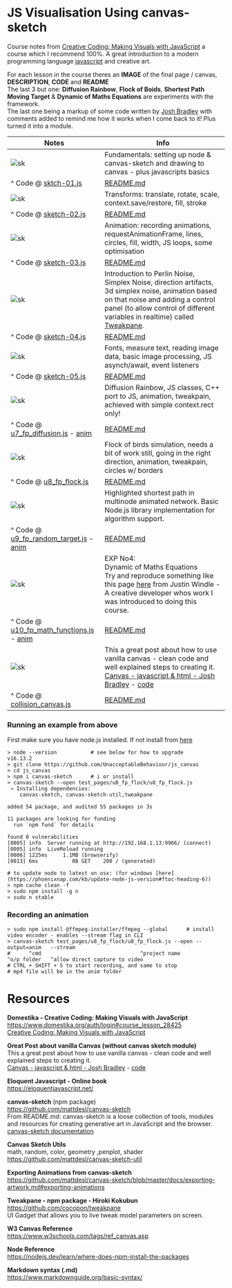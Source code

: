 # JS Visualisation Using canvas-sketch
Course notes from [Creative Coding: Making Visuals with JavaScript](https://www.domestika.org/auth/login#course_lesson_28425) a
course which I recommend 100%. A great introduction to a modern programming language [javascript](https://eloquentjavascript.net/) and creative art.
  
For each lesson in the course theres an **IMAGE** of the final page / canvas, **DESCRIPTION**, **CODE** and **README**  
The last 3 but one: **Diffusion Rainbow**, **Flock of Boids**, **Shortest Path Moving Target** & **Dynamic of Maths Equations** are experiments with the framework.  
The last one being a markup of some code written by [Josh Bradley](https://joshbradley.me/object-collisions-with-canvas/) 
with comments added to remind me how it works when I come back to it! Plus turned it into a module.  
  
| Notes | Info | 
| - | - | 
| ![sk](https://github.com/UnacceptableBehaviour/js_canvas/blob/master/test_pages/u2_fundamentals/sketches/output/01/2022.01.06-20.50.29.png) | Fundamentals: setting up node & canvas-sketch and drawing to canvas - plus javascripts basics |
| ^ Code @ [sktch-01.js](https://github.com/UnacceptableBehaviour/js_canvas/blob/2eef344c56e5ee552d4d128f4e41e0568ad040a2/test_pages/u2_fundamentals/sketches/sktch-01.js) | [README.md](https://github.com/UnacceptableBehaviour/js_canvas/blob/master/test_pages/u2_fundamentals/README.md) | 
| ![sk](https://github.com/UnacceptableBehaviour/js_canvas/blob/master/test_pages/u3_sktch_transform/2022.01.07-20.37.22.png) | Transforms: translate, rotate, scale, context.save/restore, fill, stroke |
| ^ Code @ [sketch-02.js](https://github.com/UnacceptableBehaviour/js_canvas/blob/20e8c06d827270aef5b03e4ad834fe849d9bf727/test_pages/u3_sktch_transform/sketch-02.js) | [README.md](https://github.com/UnacceptableBehaviour/js_canvas/blob/master/test_pages/u3_sktch_transform/README.md) | 
| ![sk](https://github.com/UnacceptableBehaviour/js_canvas/blob/master/test_pages/u4_animation/2022.01.08-13.31.47.png) | Animation: recording animations, requestAnimationFrame, lines, circles, fill, width, JS loops, some optimisation |
| ^ Code @ [sketch-03.js](https://github.com/UnacceptableBehaviour/js_canvas/blob/4615bddb2019897e88c26f46f8d1523d82b4e808/test_pages/u4_animation/sketch-03.js) | [README.md](https://github.com/UnacceptableBehaviour/js_canvas/blob/master/test_pages/u4_animation/README.md) | 
| ![sk](https://github.com/UnacceptableBehaviour/js_canvas/blob/master/test_pages/u5_noise/perlin_tweakpane.png) | Introduction to Perlin Noise, Simplex Noise, direction artifacts, 3d simplex noise, animation based on that noise and adding a control panel (to allow control of different variables in realtime) called [Tweakpane](https://github.com/cocopon/tweakpane). |
| ^ Code @ [sketch-04.js](https://github.com/UnacceptableBehaviour/js_canvas/blob/786d5cbb875ec367ea4c766a493bdc08a5bef751/test_pages/u5_noise/sketch-04.js) | [README.md](https://github.com/UnacceptableBehaviour/js_canvas/blob/master/test_pages/u5_noise/README.md) | 
| ![sk](https://github.com/UnacceptableBehaviour/js_canvas/blob/master/test_pages/u6_text_fill/2022.01.12-20.08.04.png) | Fonts, measure text, reading image data, basic image processing, JS asynch/await, event listeners |
| ^ Code @ [sketch-05.js](https://github.com/UnacceptableBehaviour/js_canvas/blob/9597c3b8d717ad8bb9a5bafb4cd04bf7bbcc772c/test_pages/u6_text_fill/sketch-05.js) | [README.md](https://github.com/UnacceptableBehaviour/js_canvas/blob/master/test_pages/u6_text_fill/README.md) | 
| ![sk](https://github.com/UnacceptableBehaviour/js_canvas/blob/master/test_pages/u7_fp_diffusion/imgs/diff_arch_rdMe.png) | Diffusion Rainbow, JS classes, C++ port to JS, animation, tweakpain, achieved with simple context.rect only!  |
| ^ Code @ [u7_fp_diffusion.js](https://github.com/UnacceptableBehaviour/js_canvas/blob/master/test_pages/u7_fp_diffusion/u7_fp_diffusion.js) - [anim](https://github.com/UnacceptableBehaviour/js_canvas/blob/master/test_pages/u7_fp_diffusion/anim/2022.01.26-22.45.44.mp4) | [README.md](https://github.com/UnacceptableBehaviour/js_canvas/blob/master/test_pages/u7_fp_diffusion/README.md) | 
| ![sk](https://github.com/UnacceptableBehaviour/js_canvas/blob/master/test_pages/u8_fp_flock/2022.01.14-14.20.53.png) | Flock of birds simulation, needs a bit of work still, going in the right direction, animation, tweakpain, circles w/ borders |
| ^ Code @ [u8_fp_flock.js](https://github.com/UnacceptableBehaviour/js_canvas/blob/master/test_pages/u8_fp_flock/u8_fp_flock.js) | [README.md](https://github.com/UnacceptableBehaviour/js_canvas/blob/master/test_pages/u8_fp_flock/README.md) | 
| ![sk](https://github.com/UnacceptableBehaviour/js_canvas/blob/master/test_pages/u9_fp_random_target/images/2022.03.13-19.32.50.png) | Highlighted shortest path in multinode animated network. Basic Node.js library implementation for algorithm support. |
| ^ Code @ [u9_fp_random_target.js](https://github.com/UnacceptableBehaviour/js_canvas/blob/b06198baa8ad26ff6bed0ed5eb69aad1f8cb5b8f/test_pages/u9_fp_random_target/u9_fp_random_target.js) - [anim](https://github.com/UnacceptableBehaviour/js_canvas/blob/master/test_pages/u9_fp_random_target/anim/2022.03.15-19.28.22.mov) | [README.md](https://github.com/UnacceptableBehaviour/js_canvas/blob/master/test_pages/u9_fp_random_target/README.md) |
| ![sk](https://github.com/UnacceptableBehaviour/js_canvas/blob/master/test_pages/u10_fp_math_functions/images/2022.03.31-14.51.30.png) | EXP No4:<br>Dynamic of Maths Equations<br>Try and reproduce something like this page [here](https://soulwire.co.uk/math-for-motion/) from Justin Windle - A creative developer whos work I was introduced to doing this course. |
| ^ Code @ [u10_fp_math_functions.js](https://github.com/UnacceptableBehaviour/js_canvas/blob/master/test_pages/u10_fp_math_functions/u10_fp_math_functions.js) - [anim]() | [README.md](https://github.com/UnacceptableBehaviour/js_canvas/blob/master/test_pages/u10_fp_math_functions/README.md) |
| ![sk](https://github.com/UnacceptableBehaviour/js_canvas/blob/master/js_lib_test_CORS_issue/collision_canvas.png) | This a great post about how to use vanilla canvas - clean code and well explained steps to creating it. [Canvas - javascript & html - Josh Bradley](https://joshbradley.me/object-collisions-with-canvas/) - [code](https://gist.github.com/joshuabradley012/bd2bc96bbe1909ca8555a792d6a36e04)|
| ^ Code @ [collision_canvas.js](https://github.com/UnacceptableBehaviour/js_canvas/blob/master/js_lib_test_CORS_issue/collision_canvas.js) | [README.md](https://github.com/UnacceptableBehaviour/js_canvas/blob/master/js_lib_test_CORS_issue/README.md) | 


### Running an example from above
First make sure you have node.js installed. If not install from [here](https://nodejs.org/en/download/)
  
```
> node --version           # see below for how to upgrade
v16.13.2
> git clone https://github.com/UnacceptableBehaviour/js_canvas
> cd js_canvas
> npm i canvas-sketch      # i or install
> canvas-sketch --open test_pages/u8_fp_flock/u8_fp_flock.js
 → Installing dependencies:  
    canvas-sketch, canvas-sketch-util,tweakpane  

added 54 package, and audited 55 packages in 3s

11 packages are looking for funding
  run `npm fund` for details

found 0 vulnerabilities
[0005] info  Server running at http://192.168.1.13:9966/ (connect)
[0005] info  LiveReload running
[0006] 1225ms     1.1MB (browserify)
[0013] 6ms           0B GET    200 / (generated)

# to update node to latest on osx: (for windows [here](https://phoenixnap.com/kb/update-node-js-version#ftoc-heading-6))
> npm cache clean -f
> sudo npm install -g n
> sudo n stable
```

### Recording an animation
```
> sudo npm install @ffmpeg-installer/ffmpeg --global      # install video encoder - enables --stream flag in CLI
> canvas-sketch test_pages/u8_fp_flock/u8_fp_flock.js --open --output=anim   --stream   
#      ^cmd                                ^project name              ^o/p folder   ^allow direct capture to video
# CTRL + SHIFT + S to start recording, and same to stop
# mp4 file will be in the anim folder
```

  


# Resources
**Domestika - Creative Coding: Making Visuals with JavaScript**    
https://www.domestika.org/auth/login#course_lesson_28425  
[Creative Coding: Making Visuals with JavaScript](https://www.domestika.org/auth/login#course_lesson_28425)  
  
**Great Post about vanilla Canvas (without canvas sketch module)**  
This a great post about how to use vanilla canvas - clean code and well explained steps to creating it.  
[Canvas - javascript & html - Josh Bradley](https://joshbradley.me/object-collisions-with-canvas/) - [code](https://gist.github.com/joshuabradley012/bd2bc96bbe1909ca8555a792d6a36e04)  
  
**Eloquent Javascript - Online book**    
https://eloquentjavascript.net/  
  
**canvas-sketch** (npm package)  
https://github.com/mattdesl/canvas-sketch  
From README.md: canvas-sketch is a loose collection of tools, modules and resources for creating generative art in JavaScript and the browser.  
[canvas-sketch documentation](https://github.com/mattdesl/canvas-sketch/blob/master/docs/README.md)  
  
**Canvas Sketch Utils**  
math, random, color, geometry ,penplot, shader  
https://github.com/mattdesl/canvas-sketch-util  
  
**Exporting Animations from canvas-sketch**  
https://github.com/mattdesl/canvas-sketch/blob/master/docs/exporting-artwork.md#exporting-animations  
  
**Tweakpane - npm package - Hiroki Kokubun**  
https://github.com/cocopon/tweakpane  
UI Gadget that allows you to live tweak model parameters on screen.  
  
**W3 Canvas Reference**  
https://www.w3schools.com/tags/ref_canvas.asp  
  
**Node Reference**  
https://nodejs.dev/learn/where-does-npm-install-the-packages  
  
**Markdown syntax (.md)**  
https://www.markdownguide.org/basic-syntax/  




